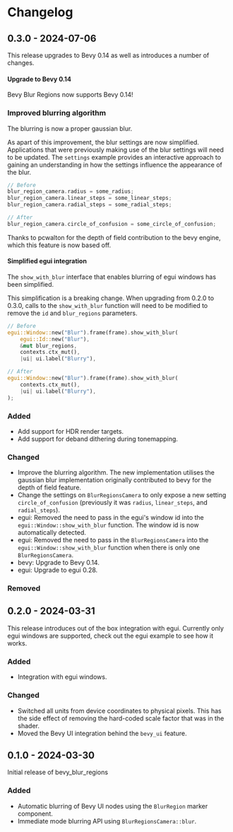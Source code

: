# Changelog

## 0.3.0 - 2024-07-06

This release upgrades to Bevy 0.14 as well as introduces a number of changes.

#### Upgrade to Bevy 0.14

Bevy Blur Regions now supports Bevy 0.14!

### Improved blurring algorithm

The blurring is now a proper gaussian blur.

As apart of this improvement, the blur settings are now simplified. Applications that were previously making use of the blur settings will need to be updated. The `settings` example provides an interactive approach to gaining an understanding in how the settings influence the appearance of the blur.

```rust
// Before
blur_region_camera.radius = some_radius;
blur_region_camera.linear_steps = some_linear_steps;
blur_region_camera.radial_steps = some_radial_steps;

// After
blur_region_camera.circle_of_confusion = some_circle_of_confusion;
```

Thanks to pcwalton for the depth of field contribution to the bevy engine, which this feature is now based off.

#### Simplified egui integration

The `show_with_blur` interface that enables blurring of egui windows has been simplified.

This simplification is a breaking change. When upgrading from 0.2.0 to 0.3.0, calls to the `show_with_blur` function will need to be modified to remove the `id` and `blur_regions` parameters.

```rust
// Before
egui::Window::new("Blur").frame(frame).show_with_blur(
    egui::Id::new("Blur"),
    &mut blur_regions,
    contexts.ctx_mut(),
    |ui| ui.label("Blurry"),

// After
egui::Window::new("Blur").frame(frame).show_with_blur(
    contexts.ctx_mut(),
    |ui| ui.label("Blurry"),
);
```

### Added

- Add support for HDR render targets.
- Add support for deband dithering during tonemapping.

### Changed

- Improve the blurring algorithm. The new implementation utilises the gaussian blur implementation originally contributed to bevy for the depth of field feature.
- Change the settings on `BlurRegionsCamera` to only expose a new setting `circle_of_confusion` (previously it was `radius`, `linear_steps`, and `radial_steps`).
- egui: Removed the need to pass in the egui's window id into the `egui::Window::show_with_blur` function. The window id is now automatically detected.
- egui: Removed the need to pass in the `BlurRegionsCamera` into the `egui::Window::show_with_blur` function when there is only one `BlurRegionsCamera`.
- bevy: Upgrade to Bevy 0.14.
- egui: Upgrade to egui 0.28.

### Removed

## 0.2.0 - 2024-03-31

This release introduces out of the box integration with egui. Currently only egui windows are supported, check out the egui example to see how it works.

### Added

- Integration with egui windows.

### Changed

- Switched all units from device coordinates to physical pixels. This has the side effect of removing the hard-coded scale factor that was in the shader.
- Moved the Bevy UI integration behind the `bevy_ui` feature.

## 0.1.0 - 2024-03-30

Initial release of bevy_blur_regions

### Added

- Automatic blurring of Bevy UI nodes using the `BlurRegion` marker component.
- Immediate mode blurring API using `BlurRegionsCamera::blur`.
